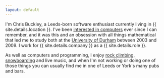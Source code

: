 ```yaml
---
layout: default
---
```


I'm Chris Buckley, a Leeds-born software enthusiast currently living in {{ site.details.location }}. I've been [interested in computers](/interests/computing/) ever since I can remember, and it was this and an obsession with all things mathematical that led me to study both at the [University of Durham](https://www.dur.ac.uk/) between 2003 and 2009. I work for {{ site.details.company }} as a {{ site.details.role }}.

As well as computers and programming, I enjoy [rock climbing](/interests/climbing/), [snowboarding](/interests/snowboarding/) and live music, and when I'm not working or doing one of those things you can usually find me in one of Leeds or York's many pubs and bars.
